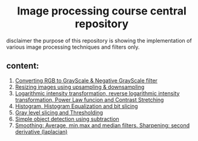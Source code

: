 <h1 align=center> Image processing course central repository </h1>
disclaimer the purpose of this repository is showing the implementation of various image processing techniques and filters only.


## content:

1. [Converting RGB to GrayScale & Negative GrayScale filter](NegativeFilterAndGrayScale.m)
2. [Resizing images using upsampling & downsampling](UpsamplingAndDownsampling.m)
3. [Logarithmic intensity transformation, reverse logarithmic intensity transformation, Power Law funcion and Contrast Stretching](IntesityManipulation.m)
4. [Histogram, Histogram Equalization and bit slicing](bitSlicingAndhistogram.m)
5. [Gray level slicing and Thresholding](ThresholdingAndGrayslicing.m)
6. [Simple object detection using subtraction](objectDetection.m)
7. [Smoothing: Average, min,max and median filters. Sharpening: second derivative (laplacian)](NeighbourhoodOperations.m)
